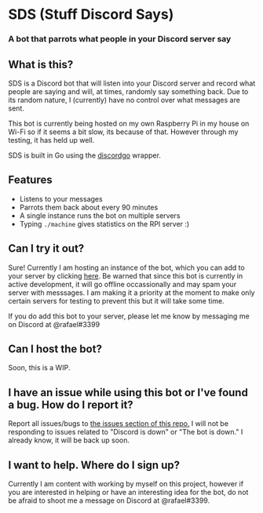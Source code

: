 # SDS (Stuff Discord Says)
### A bot that parrots what people in your Discord server say

## What is this?
SDS is a Discord bot that will listen into your Discord server and record what 
people are saying and will, at times, randomly say something back. Due to its
random nature, I (currently) have no control over what messages are sent.

This bot is currently being hosted on my own Raspberry Pi in my house on Wi-Fi
so if it seems a bit slow, its because of that. However through my testing, it
has held up well.

SDS is built in Go using the [discordgo](github.com/bwmarrin/discordgo) wrapper.


## Features
- Listens to your messages
- Parrots them back about every 90 minutes
- A single instance runs the bot on multiple servers
- Typing `./machine` gives statistics on the RPI server :)


## Can I try it out?
Sure! Currently I am hosting an instance of the bot, which you can add to your
server by clicking [here](https://discordapp.com/api/oauth2/authorize?client_id=655575302176768020&permissions=522304&scope=bot). Be warned that since
this bot is currently in active development, it will go offline occassionally and
may spam your server with messsages. I am making it a priority at the moment to 
make only certain servers for testing to prevent this but it will take some time. 


If you do add this bot to your server, please let me know by messaging me on
Discord at @rafael#3399


## Can I host the bot?
Soon, this is a WIP.


## I have an issue while using this bot or I've found a bug. How do I report it?
Report all issues/bugs to [the issues section of this repo.](https://github.com/rafaelwi/sds/issues) I will not be responding to issues related to "Discord is down" or "The bot is down." I already know, it will be back up soon.


## I want to help. Where do I sign up?
Currently I am content with working by myself on this project, however if you are interested in helping or have an interesting idea for the bot, do not be afraid to shoot me a message on Discord at @rafael#3399. 
